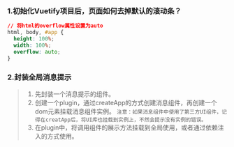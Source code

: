 ### 1.初始化Vuetify项目后，页面如何去掉默认的滚动条？
```CSS
// 将html的overflow属性设置为auto
html, body, #app {
  height: 100%;
  width: 100%;
  overflow: auto;
}
```

### 2.封装全局消息提示
> 1. 先封装一个消息提示的组件。
> 2. 创建一个plugin，通过createApp的方式创建消息组件，再创建一个dom元素挂载消息组件实例。
>    `注意：如果消息组件中使用了第三方UI组件，记得在creatApp后，将UI库也挂载到实例上，不然会提示没有实例的错误。`
> 4. 在plugin中，将调用组件的展示方法挂载到全局使用，或者通过依赖注入的方式使用。
